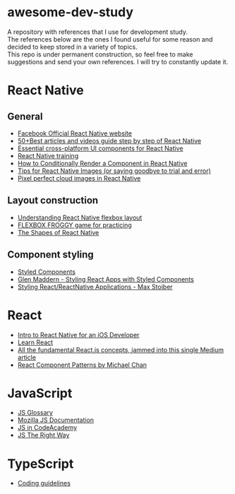 # awesome-dev-study
A repository with references that I use for development study.  
The references below are the ones I found useful for some reason and decided to keep stored in a variety of topics.  
This repo is under permanent construction, so feel free to make suggestions and send your own references. I will try to constantly update it.  

# React Native

## General

- [Facebook Official React Native website](https://facebook.github.io/react/)
- [50+Best articles and videos guide step by step of React Native](https://reactsharing.com/50best-articles-and-videos-guide-step-by-step-of-react-native.html)
- [Essential cross-platform UI components for React Native](https://github.com/GeekyAnts/NativeBase)
- [React Native training](https://unbug.gitbooks.io/react-native-training/)
- [How to Conditionally Render a Component in React Native](https://kylewbanks.com/blog/how-to-conditionally-render-a-component-in-react-native)
- [Tips for React Native Images (or saying goodbye to trial and error)](https://medium.com/the-react-native-log/tips-for-react-native-images-or-saying-goodbye-to-trial-and-error-b2baaf0a1a4d)
- [Pixel perfect cloud images in React Native](https://blog.uncommon.is/pixel-perfect-cloud-images-in-react-native-55acbc377a72)

## Layout construction

- [Understanding React Native flexbox layout](https://medium.com/the-react-native-log/understanding-react-native-flexbox-layout-7a528200afd4)
- [FLEXBOX FROGGY game for practicing](http://flexboxfroggy.com/)
- [The Shapes of React Native](http://browniefed.com/blog/the-shapes-of-react-native/)

## Component styling

- [Styled Components](https://www.styled-components.com/)
- [Glen Maddern - Styling React Apps with Styled Components](https://www.youtube.com/watch?v=qu4U7lwZTRI)
- [Styling React/ReactNative Applications - Max Stoiber](https://www.youtube.com/watch?v=bIK2NwoK9xk)


# React

- [Intro to React Native for an iOS Developer](http://artsy.github.io/blog/2017/07/06/React-Native-for-iOS-devs/)
- [Learn React](https://learnreact.com/)
- [All the fundamental React.js concepts, jammed into this single Medium article](https://medium.freecodecamp.org/all-the-fundamental-react-js-concepts-jammed-into-this-single-medium-article-c83f9b53eac2)
- [React Component Patterns by Michael Chan](https://www.youtube.com/watch?v=YaZg8wg39QQ)

# JavaScript

- [JS Glossary](http://artsy.github.io/blog/2016/11/14/JS-Glossary/)
- [Mozilla JS Documentation](https://developer.mozilla.org/en-US/docs/Learn/JavaScript)
- [JS in CodeAcademy](https://www.codecademy.com/learn/javascript)
- [JS The Right Way](http://jstherightway.org)

# TypeScript

- [Coding guidelines](https://github.com/Microsoft/TypeScript/wiki/Coding-guidelines)
